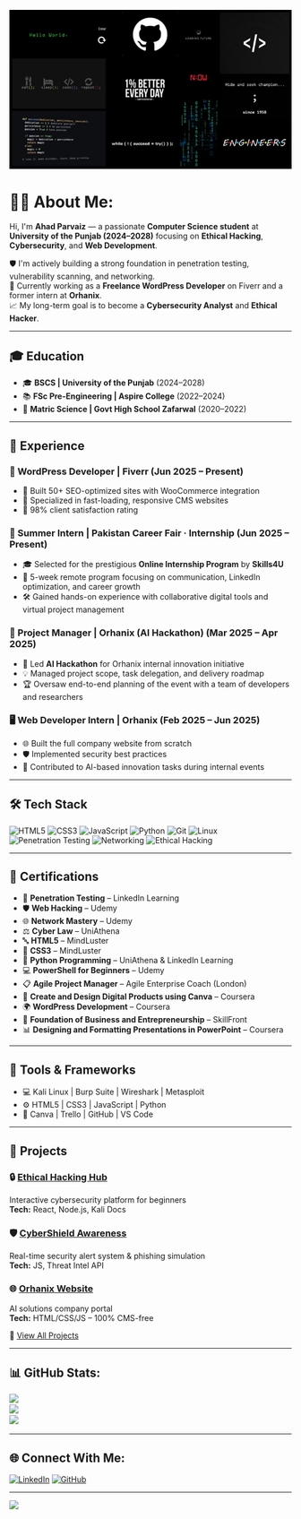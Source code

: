 ![logo](https://github.com/Ahad-Parvaiz/Ahad-Parvaiz/blob/main/Programming%20aesthetic%20wallpaper.jpeg)

# 👨‍💻 About Me:
Hi, I'm **Ahad Parvaiz** — a passionate **Computer Science student** at **University of the Punjab (2024–2028)** focusing on **Ethical Hacking**, **Cybersecurity**, and **Web Development**.

🛡️ I'm actively building a strong foundation in penetration testing, vulnerability scanning, and networking.<br>
🚀 Currently working as a **Freelance WordPress Developer** on Fiverr and a former intern at **Orhanix**.<br>
📈 My long-term goal is to become a **Cybersecurity Analyst** and **Ethical Hacker**.

---

## 🎓 Education
- 🎓 **BSCS | University of the Punjab** (2024–2028)
- 📚 **FSc Pre-Engineering | Aspire College** (2022–2024)
- 🏫 **Matric Science | Govt High School Zafarwal** (2020–2022)

---

## 💼 Experience
### 🔧 WordPress Developer | Fiverr (Jun 2025 – Present)
- 🚀 Built 50+ SEO-optimized sites with WooCommerce integration  
- 🛒 Specialized in fast-loading, responsive CMS websites  
- 🌟 98% client satisfaction rating

### 🧠 Summer Intern | Pakistan Career Fair · Internship (Jun 2025 – Present)
- 🎓 Selected for the prestigious **Online Internship Program** by **Skills4U**  
- 📌 5-week remote program focusing on communication, LinkedIn optimization, and career growth  
- 🛠️ Gained hands-on experience with collaborative digital tools and virtual project management

### 🧩 Project Manager | Orhanix (AI Hackathon) (Mar 2025 – Apr 2025)
- 🧠 Led **AI Hackathon** for Orhanix internal innovation initiative  
- 💡 Managed project scope, task delegation, and delivery roadmap  
- 🏆 Oversaw end-to-end planning of the event with a team of developers and researchers

### 🖥️ Web Developer Intern | Orhanix (Feb 2025 – Jun 2025)
- 🌐 Built the full company website from scratch  
- 🛡️ Implemented security best practices  
- 🤖 Contributed to AI-based innovation tasks during internal events


---

## 🛠️ Tech Stack
![HTML5](https://img.shields.io/badge/html5-%23E34F26.svg?style=for-the-badge&logo=html5&logoColor=white)
![CSS3](https://img.shields.io/badge/css3-%231572B6.svg?style=for-the-badge&logo=css3&logoColor=white)
![JavaScript](https://img.shields.io/badge/javascript-%23F7DF1E.svg?style=for-the-badge&logo=javascript&logoColor=black)
![Python](https://img.shields.io/badge/python-%233776AB.svg?style=for-the-badge&logo=python&logoColor=yellow)
![Git](https://img.shields.io/badge/git-%23F05033.svg?style=for-the-badge&logo=git&logoColor=white)
![Linux](https://img.shields.io/badge/linux-%23FCC624.svg?style=for-the-badge&logo=linux&logoColor=black)
![Penetration Testing](https://img.shields.io/badge/Penetration%20Testing-000000?style=for-the-badge&logo=kalilinux&logoColor=white)
![Networking](https://img.shields.io/badge/Networking-007ACC?style=for-the-badge&logo=wireshark&logoColor=white)
![Ethical Hacking](https://img.shields.io/badge/Ethical%20Hacking-8B0000?style=for-the-badge&logo=hackthebox&logoColor=white)


---

## 📜 Certifications
- 🧠 **Penetration Testing** – LinkedIn Learning  
- 🛡️ **Web Hacking** – Udemy  
- 🌐 **Network Mastery** – Udemy  
- ⚖️ **Cyber Law** – UniAthena  
- 🔤 **HTML5** – MindLuster  
- 🎨 **CSS3** – MindLuster  
- 🐍 **Python Programming** – UniAthena & LinkedIn Learning  
- 💻 **PowerShell for Beginners** – Udemy  
- 📋 **Agile Project Manager** – Agile Enterprise Coach (London)  
- 🎨 **Create and Design Digital Products using Canva** – Coursera  
- 🌍 **WordPress Development** – Coursera  
- 💼 **Foundation of Business and Entrepreneurship** – SkillFront  
- 📊 **Designing and Formatting Presentations in PowerPoint** – Coursera


---

## 🔐 Tools & Frameworks
- 💻 Kali Linux | Burp Suite | Wireshark | Metasploit
- ⚙️ HTML5 | CSS3 | JavaScript | Python
- 🎨 Canva | Trello | GitHub | VS Code

---

## 🚀 Projects
### 🔒 [Ethical Hacking Hub](https://hacking-with-ahad.vercel.app/)
Interactive cybersecurity platform for beginners  
**Tech:** React, Node.js, Kali Docs

### 🛡️ [CyberShield Awareness](https://cyberaware-nu.vercel.app/)
Real-time security alert system & phishing simulation  
**Tech:** JS, Threat Intel API

### 🌐 [Orhanix Website](https://orhanix.tech/)
AI solutions company portal  
**Tech:** HTML/CSS/JS – 100% CMS-free

🔗 [View All Projects](https://github.com/Ahad-Parvaiz?tab=repositories)

---

## 📊 GitHub Stats:
![](https://github-readme-stats.vercel.app/api?username=Ahad-Parvaiz&theme=radical&hide_border=false)<br/>
![](https://github-readme-streak-stats.herokuapp.com/?user=Ahad-Parvaiz&theme=radical&hide_border=false)<br/>
![](https://github-readme-stats.vercel.app/api/top-langs/?username=Ahad-Parvaiz&theme=radical&hide_border=false&layout=compact)


---

## 🌐 Connect With Me:
[![LinkedIn](https://img.shields.io/badge/LinkedIn-0077B5.svg?style=for-the-badge&logo=linkedin&logoColor=white)](https://www.linkedin.com/in/ahadparvaiz/)
[![GitHub](https://img.shields.io/badge/GitHub-100000.svg?style=for-the-badge&logo=github&logoColor=white)](https://github.com/Ahad-Parvaiz)

---

[![](https://visitcount.itsvg.in/api?id=Ahad-Parvaiz&label=Profile%20Views&color=6&icon=5&pretty=false)](https://visitcount.itsvg.in)

